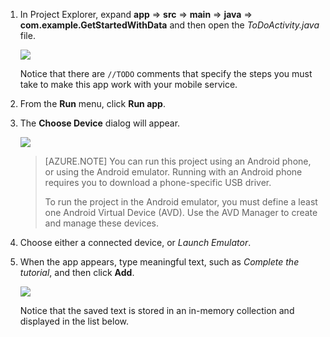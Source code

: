 1. In Project Explorer, expand **app** => **src** => **main** => **java** => **com.example.GetStartedWithData** and then open the *ToDoActivity.java* file.

    ![](./media/download-android-sample-code/mobile-services-android-studio-project.png)


    Notice that there are `//TODO` comments that specify the steps you must take to make this app work with your mobile service.

2. From the **Run** menu, click **Run app**.

3. The **Choose Device** dialog will appear.

    ![](./media/mobile-services-android-run-sample-code/android-studio-choose-device.png)



    > [AZURE.NOTE] You can run this project using an Android phone, or using the Android emulator. Running with an Android phone  requires you to download a phone-specific USB driver.
    >
    > To run the project in the Android emulator, you must define a least one Android Virtual Device (AVD). Use the AVD Manager to create and manage these devices.

4. Choose either a connected device, or *Launch Emulator*.

5. When the app appears, type meaningful text, such as _Complete the tutorial_, and then click **Add**.

    ![](./media/download-android-sample-code/mobile-quickstart-startup-android.png)

    Notice that the saved text is stored in an in-memory collection and displayed in the list below.

